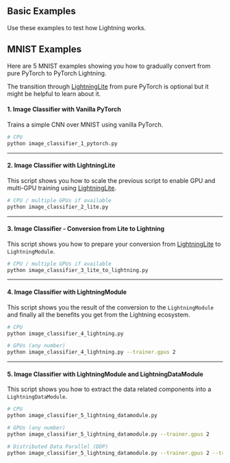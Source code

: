 ## Basic Examples

Use these examples to test how Lightning works.

## MNIST Examples

Here are 5 MNIST examples showing you how to gradually convert from pure PyTorch to PyTorch Lightning.

The transition through [LightningLite](https://pytorch-lightning.readthedocs.io/en/stable/starter/lightning_lite.rst) from pure PyTorch is optional but it might be helpful to learn about it.

#### 1. Image Classifier with Vanilla PyTorch

Trains a simple CNN over MNIST using vanilla PyTorch.

```bash
# CPU
python image_classifier_1_pytorch.py
```

______________________________________________________________________

#### 2. Image Classifier with LightningLite

This script shows you how to scale the previous script to enable GPU and multi-GPU training using [LightningLite](https://pytorch-lightning.readthedocs.io/en/stable/starter/lightning_lite.html).

```bash
# CPU / multiple GPUs if available
python image_classifier_2_lite.py
```

______________________________________________________________________

#### 3. Image Classifier - Conversion from Lite to Lightning

This script shows you how to prepare your conversion from [LightningLite](https://pytorch-lightning.readthedocs.io/en/stable/starter/lightning_lite.html) to `LightningModule`.

```bash
# CPU / multiple GPUs if available
python image_classifier_3_lite_to_lightning.py
```

______________________________________________________________________

#### 4. Image Classifier with LightningModule

This script shows you the result of the conversion to the `LightningModule` and finally all the benefits you get from the Lightning ecosystem.

```bash
# CPU
python image_classifier_4_lightning.py

# GPUs (any number)
python image_classifier_4_lightning.py --trainer.gpus 2
```

______________________________________________________________________

#### 5. Image Classifier with LightningModule and LightningDataModule

This script shows you how to extract the data related components into a `LightningDataModule`.

```bash
# CPU
python image_classifier_5_lightning_datamodule.py

# GPUs (any number)
python image_classifier_5_lightning_datamodule.py --trainer.gpus 2

# Distributed Data Parallel (DDP)
python image_classifier_5_lightning_datamodule.py --trainer.gpus 2 --trainer.strategy 'ddp'
```

